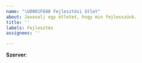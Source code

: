 ```yaml
---
name: "\U0001F680 Fejlesztési ötlet"
about: Javasolj egy ötletet, hogy min fejlesszünk.
title: ''
labels: Fejlesztés
assignees: ''

---
```


<!-- Melyik szerverrel kapcsolatos az ötlet? pl.: Survival -->
**Szerver**:
